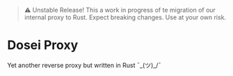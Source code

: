 > :warning: Unstable Release!
> This a work in progress of te migration of our internal proxy to Rust.
> Expect breaking changes. Use at your own risk.

# Dosei Proxy

Yet another reverse proxy but written in Rust ¯\_(ツ)_/¯
